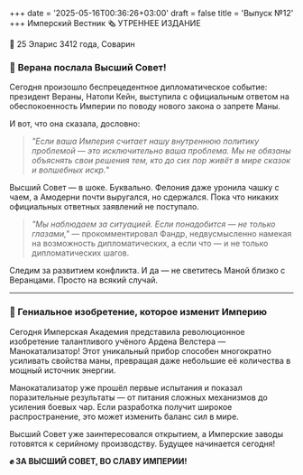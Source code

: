 +++
date = '2025-05-16T00:36:26+03:00'
draft = false
title = 'Выпуск №12'
+++
Имперский Вестник 🗞
УТРЕННЕЕ ИЗДАНИЕ

📆 25 Эларис 3412 года, Соварин

### 🤬 **Верана послала Высший Совет!**
Сегодня произошло беспрецедентное дипломатическое событие: президент Вераны, Натопи Кейн, выступила с официальным ответом на обеспокоенность Империи по поводу нового закона о запрете Маны.

И вот, что она сказала, дословно:  
>*"Если ваша Империя считает нашу внутреннюю политику проблемой — это исключительно ваша проблема. Мы не обязаны объяснять свои решения тем, кто до сих пор живёт в мире сказок и волшебных искр.*"

Высший Совет — в шоке. Буквально. Фелония даже уронила чашку с чаем, а  Амодерни почти выругался, но сдержался. Пока что никаких официальных ответных заявлений не поступало.

>*"Мы наблюдаем за ситуацией. Если понадобится — не только глазами,"* — прокомментировал Фандр, недвусмысленно намекая на возможность дипломатических, а если что — и не только дипломатических шагов.

Следим за развитием конфликта. И да — не светитесь Маной близко с Веранцами. Просто на всякий случай.

---

### **🔬 Гениальное изобретение, которое изменит Империю**

Сегодня Имперская Академия представила революционное изобретение талантливого учёного Ардена Велстера — Манокатализатор! Этот уникальный прибор способен многократно усиливать свойства маны, превращая даже небольшие её количества в мощный источник энергии.  

Манокатализатор уже прошёл первые испытания и показал поразительные результаты — от питания сложных механизмов до усиления боевых чар. Если разработка получит широкое распространение, это может изменить баланс сил в мире.  

Высший Совет уже заинтересовался открытием, а Имперские заводы готовятся к серийному производству. Будущее начинается сегодня!

**✊ ЗА ВЫСШИЙ СОВЕТ, ВО СЛАВУ ИМПЕРИИ!**